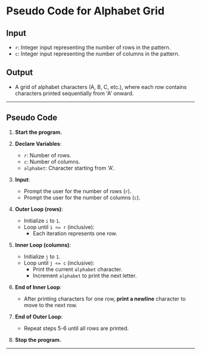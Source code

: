 # **Pseudo Code for Alphabet Grid**

## **Input**
- `r`: Integer input representing the number of rows in the pattern.
- `c`: Integer input representing the number of columns in the pattern.

## **Output**
- A grid of alphabet characters (A, B, C, etc.), where each row contains characters printed sequentially from 'A' onward.

---

## **Pseudo Code**

1. **Start the program.**

2. **Declare Variables**:
   - `r`: Number of rows.
   - `c`: Number of columns.
   - `alphabet`: Character starting from 'A'.

3. **Input**:
   - Prompt the user for the number of rows (`r`).
   - Prompt the user for the number of columns (`c`).

4. **Outer Loop (rows)**:
   - Initialize `i` to `1`.
   - Loop until `i <= r` (inclusive):
     - Each iteration represents one row.

5. **Inner Loop (columns)**:
   - Initialize `j` to `1`.
   - Loop until `j <= c` (inclusive):
     - Print the current `alphabet` character.
     - Increment `alphabet` to print the next letter.

6. **End of Inner Loop**:
   - After printing characters for one row, **print a newline** character to move to the next row.

7. **End of Outer Loop**:
   - Repeat steps 5-6 until all rows are printed.

8. **Stop the program.**

---

